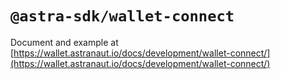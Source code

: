 # `@astra-sdk/wallet-connect`

Document and example at [https://wallet.astranaut.io/docs/development/wallet-connect/](https://wallet.astranaut.io/docs/development/wallet-connect/)
